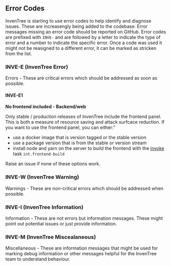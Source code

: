 ## Error Codes

InvenTree is starting to use error codes to help identify and diagnose issues. These are increasengly being added to the codebase. Error messages missing an error code should be reported on GitHub.
Error codes are prefixed with `INVE-` and are followed by a letter to indicate the type of error and a number to indicate the specific error. Once a code was used it might not be reasigned to a different error, it can be marked as stricken from the list.

### INVE-E (InvenTree Error)
Errors - These are critical errors which should be addressed as soon as possible.

#### INVE-E1
**No frontend included - Backend/web**

Only stable / production releases of InvenTree include the frontend panel. This is both a measure of resource saving and attack surfcace reduction. If you want to use the frontend panel, you can either:″
- use a docker image that is version tagged or the stable version
- use a package version that is from the stable or version stream
- install node and yarn on the server to build the frontend with the [invoke](../start/invoke.md) task `int.frontend-build`

Raise an issue if none of these options work.

### INVE-W (InvenTree Warning)
Warnings - These are non-critical errors which should be addressed when possible.

### INVE-I (InvenTree Information)
Information - These are not errors but information messages. These might point out potential issues or just provide information.

### INVE-M (InvenTree Miscealaneous)
Miscellaneous - These are information messages that might be used for marking debug information or other messages helpful for the InvenTree team to understand behaviour.
